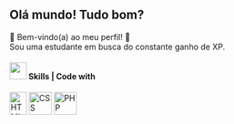 ## Olá mundo! Tudo bom? 

🌟 Bem-vindo(a) ao meu perfil! 🌟
<br>
Sou uma estudante em busca do constante ganho de XP. 



#### <img height="30" src="https://user-images.githubusercontent.com/119058582/236337965-0ab42422-e599-4e56-a7eb-a3372fa6815c.gif"/> Skills | Code with
<div style="dispaly=in-line block">
  <img align="center" alt="HTML" height="40" width="30" src="https://user-images.githubusercontent.com/119058582/236324271-aea89b94-3d55-4216-a05b-4d402cac43dc.png">
  <img align="center" alt="CSS" height="40" width="40" src="https://user-images.githubusercontent.com/119058582/236324128-51e6878e-5ee0-443e-a2c4-67bd59e47e9a.png">
  <img align="center" alt="PHP" height="40" width="40" src="https://user-images.githubusercontent.com/119058582/236324115-508a1819-cbea-461c-9e49-0adc1b748df9.png">
</div>



